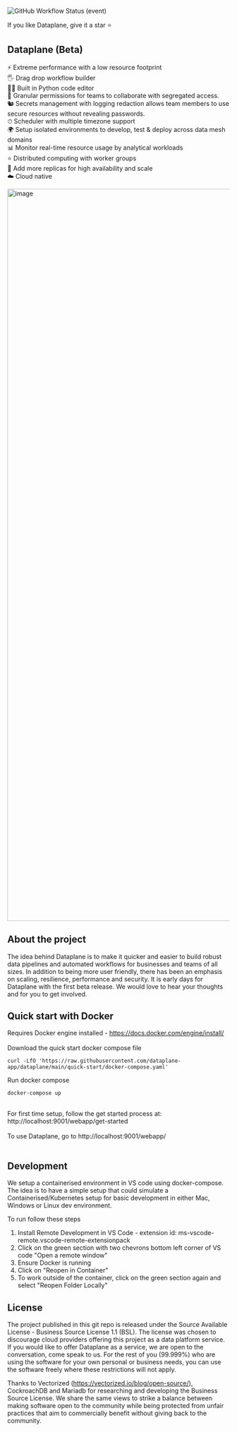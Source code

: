 ![GitHub Workflow Status (event)](https://img.shields.io/github/workflow/status/dataplane-app/dataplane/CI-main-dataplane?label=Github%20Actions:%20Go%20Tests)

If you like Dataplane, give it a star ⭐

## Dataplane (Beta)
⚡️ Extreme performance with a low resource footprint<br />
🖐 Drag drop workflow builder<br />
🧑‍💻 Built in Python code editor<br />
👮 Granular permissions for teams to collaborate with segregated access. <br />
🐿 Secrets management with logging redaction allows team members to use secure resources without revealing passwords. <br />
⏱ Scheduler with multiple timezone support<br />
🌍 Setup isolated environments to develop, test & deploy across data mesh domains<br />
📊 Monitor real-time resource usage by analytical workloads<br />
⭐️ Distributed computing with worker groups<br />
🌳 Add more replicas for high availability and scale<br />
☁️ Cloud native  

<img width="1660" alt="image" src="https://user-images.githubusercontent.com/63714857/161389462-a65928c6-1ab7-4efa-a8d8-06598adfef1b.png">


## About the project
The idea behind Dataplane is to make it quicker and easier to build robust data pipelines and automated workflows for businesses and teams of all sizes. In addition to being more user friendly, there has been an emphasis on scaling, resilience, performance and security. It is early days for Dataplane with the first beta release. We would love to hear your thoughts and for you to get involved. 

## Quick start with Docker
Requires Docker engine installed - https://docs.docker.com/engine/install/<br /><br/>
Download the quick start docker compose file
```shell
curl -LfO 'https://raw.githubusercontent.com/dataplane-app/dataplane/main/quick-start/docker-compose.yaml'
```
Run docker compose
```shell
docker-compose up
```
<br />
For first time setup, follow the get started process at: http://localhost:9001/webapp/get-started
<br /><br />
To use Dataplane, go to http://localhost:9001/webapp/<br /><br />


## Development
We setup a containerised environment in VS code using docker-compose. The idea is to have a simple setup that could simulate a Containerised/Kubernetes setup for basic development in either Mac, Windows or Linux dev environment. 

To run follow these steps
1. Install Remote Development in VS Code - extension id: ms-vscode-remote.vscode-remote-extensionpack
2. Click on the green section with two chevrons bottom left corner of VS code "Open a remote window"
3. Ensure Docker is running
4. Click on "Reopen in Container" 
5. To work outside of the container, click on the green section again and select "Reopen Folder Locally"


## License

The project published in this git repo is released under the Source Available License - Business Source License 1.1 (BSL). The license was chosen to discourage cloud providers offering this project as a data platform service. If you would like to offer Dataplane as a service, we are open to the conversation, come speak to us. For the rest of you (99.999%) who are using the software for your own personal or business needs, you can use the software freely where these restrictions will not apply. 

Thanks to Vectorized (https://vectorized.io/blog/open-source/), CockroachDB and Mariadb for researching and developing the Business Source License. We share the same views to strike a balance between making software open to the community while being protected from unfair practices that aim to commercially benefit without giving back to the community. 
